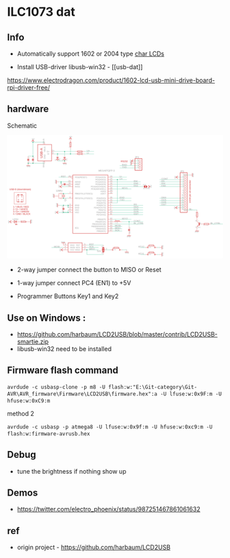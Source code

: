 
# ILC1073 dat 

## Info 
* Automatically support 1602 or 2004 type [char LCDs](https://w.electrodragon.com/w/Category:Char_LCDs)

* Install USB-driver libusb-win32 - [[usb-dat]]

https://www.electrodragon.com/product/1602-lcd-usb-mini-drive-board-rpi-driver-free/


## hardware 

Schematic 

![](2023-08-31-17-52-56.png)

- 2-way jumper connect the button to MISO or Reset 
- 1-way jumper connect PC4 (EN1) to +5V

- Programmer Buttons Key1 and Key2



## Use on Windows : 

- https://github.com/harbaum/LCD2USB/blob/master/contrib/LCD2USB-smartie.zip
- libusb-win32 need to be installed 


## Firmware flash command

    avrdude -c usbasp-clone -p m8 -U flash:w:"E:\Git-category\Git-AVR\AVR_firmware\Firmware\LCD2USB\firmware.hex":a -U lfuse:w:0x9F:m -U hfuse:w:0xC9:m 

method 2 

    avrdude -c usbasp -p atmega8 -U lfuse:w:0x9f:m -U hfuse:w:0xc9:m -U flash:w:firmware-avrusb.hex



## Debug 

- tune the brightness if nothing show up

## Demos 

- https://twitter.com/electro_phoenix/status/987251467861061632


## ref 

- origin project - https://github.com/harbaum/LCD2USB


